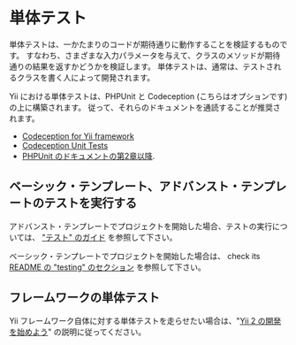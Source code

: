 単体テスト
==========

単体テストは、一かたまりのコードが期待通りに動作することを検証するものです。
すなわち、さまざまな入力パラメータを与えて、クラスのメソッドが期待通りの結果を返すかどうかを検証します。
単体テストは、通常は、テストされるクラスを書く人によって開発されます。

Yii における単体テストは、PHPUnit と Codeception (こちらはオプションです) の上に構築されます。
従って、それらのドキュメントを通読することが推奨されます。

- [Codeception for Yii framework](http://codeception.com/for/yii)
- [Codeception Unit Tests](http://codeception.com/docs/05-UnitTests)
- [PHPUnit のドキュメントの第2章以降](http://phpunit.de/manual/current/en/writing-tests-for-phpunit.html).

## ベーシック・テンプレート、アドバンスト・テンプレートのテストを実行する

アドバンスト・テンプレートでプロジェクトを開始した場合、テストの実行については、
["テスト" のガイド](https://github.com/yiisoft/yii2-app-advanced/blob/master/docs/guide-ja/start-testing.md) を参照して下さい。

ベーシック・テンプレートでプロジェクトを開始した場合は、
check its [README の "testing" のセクション](https://github.com/yiisoft/yii2-app-basic/blob/master/README.md#testing) を参照して下さい。

## フレームワークの単体テスト

Yii フレームワーク自体に対する単体テストを走らせたい場合は、"[Yii 2 の開発を始めよう](https://github.com/yiisoft/yii2/blob/master/docs/internals-ja/getting-started.md)" の説明に従ってください。
